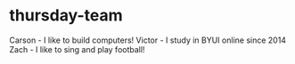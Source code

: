 # thursday-team
Carson - I like to build computers!
Victor - I study in BYUI online since 2014
Zach - I like to sing and play football!